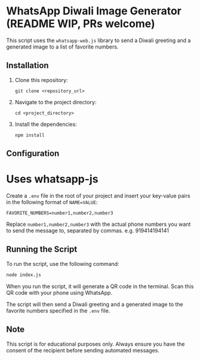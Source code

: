 # WhatsApp Diwali Image Generator (README WIP, PRs welcome)

This script uses the `whatsapp-web.js` library to send a Diwali greeting and a generated image to a list of favorite numbers.

## Installation

1. Clone this repository:
    ```
    git clone <repository_url>
    ```
2. Navigate to the project directory:
    ```
    cd <project_directory>
    ```
3. Install the dependencies:
    ```
    npm install
    ```

## Configuration

# Uses whatsapp-js

Create a `.env` file in the root of your project and insert your key-value pairs in the following format of `NAME=VALUE`:

```env
FAVORITE_NUMBERS=number1,number2,number3
```

Replace `number1,number2,number3` with the actual phone numbers you want to send the message to, separated by commas. e.g. 919414194141

## Running the Script

To run the script, use the following command:

```bash
node index.js
```

When you run the script, it will generate a QR code in the terminal. Scan this QR code with your phone using WhatsApp.

The script will then send a Diwali greeting and a generated image to the favorite numbers specified in the `.env` file.

## Note

This script is for educational purposes only. Always ensure you have the consent of the recipient before sending automated messages.